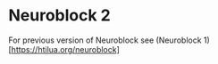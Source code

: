 # Neuroblock 2

For previous version of Neuroblock see (Neuroblock 1)[https://htilua.org/neuroblock]
